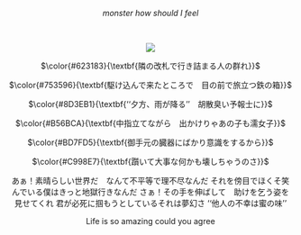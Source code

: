 <div align="center">

<img src="" />
</p>

</p>

*monster how should I feel*

&nbsp;&nbsp;&nbsp;[]()

<img src="https://github.com/user-attachments/assets/3df28f80-b599-475b-a634-003759333f88" />
</p>

 

 $\color{#623183}{\textbf{隣の改札で行き詰まる人の群れ}}$

$\color{#753596}{\textbf{駆け込んで来たところで　目の前で旅立つ鉄の箱}}$


$\color{#8D3EB1}{\textbf{‘‘夕方、雨が降る’’　胡散臭い予報士に}}$

$\color{#B56BCA}{\textbf{中指立てながら　出かけりゃあの子も濡女子}}$

$\color{#BD7FD5}{\textbf{御手元の臓器にばかり意識をするから}}$

$\color{#C998E7}{\textbf{躓いて大事な何かも壊しちゃうのさ}}$

  </p>
あぁ！素晴らしい世界だ　なんて不平等で理不尽なんだ
それを傍目でほくそ笑んでいる僕はきっと地獄行きなんだ
さぁ！その手を伸ばして　助けを乞う姿を見せてくれ
君が必死に掴もうとしているそれは夢幻さ
‘‘他人の不幸は蜜の味’’

  </p>
 Life is so amazing could you agree
 </p>
 

